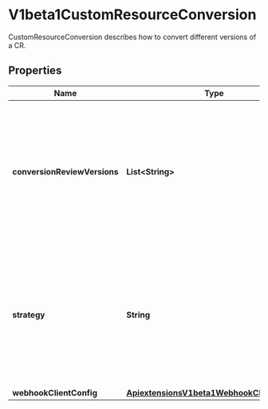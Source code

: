 

# V1beta1CustomResourceConversion

CustomResourceConversion describes how to convert different versions of a CR.
## Properties

Name | Type | Description | Notes
------------ | ------------- | ------------- | -------------
**conversionReviewVersions** | **List&lt;String&gt;** | conversionReviewVersions is an ordered list of preferred &#x60;ConversionReview&#x60; versions the Webhook expects. The API server will use the first version in the list which it supports. If none of the versions specified in this list are supported by API server, conversion will fail for the custom resource. If a persisted Webhook configuration specifies allowed versions and does not include any versions known to the API Server, calls to the webhook will fail. Defaults to &#x60;[\&quot;v1beta1\&quot;]&#x60;. |  [optional]
**strategy** | **String** | strategy specifies how custom resources are converted between versions. Allowed values are: - &#x60;None&#x60;: The converter only change the apiVersion and would not touch any other field in the custom resource. - &#x60;Webhook&#x60;: API Server will call to an external webhook to do the conversion. Additional information   is needed for this option. This requires spec.preserveUnknownFields to be false, and spec.conversion.webhookClientConfig to be set. | 
**webhookClientConfig** | [**ApiextensionsV1beta1WebhookClientConfig**](ApiextensionsV1beta1WebhookClientConfig.md) |  |  [optional]



